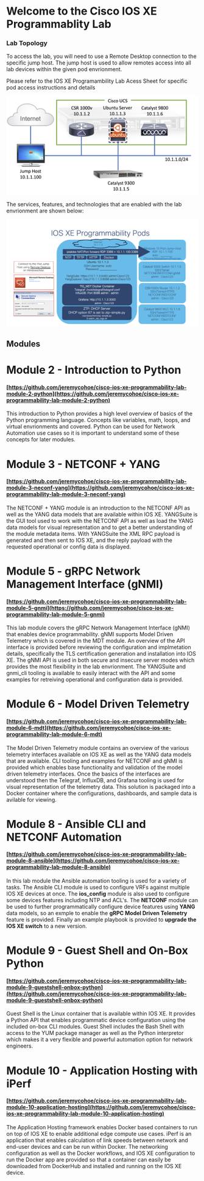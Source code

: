 # Welcome to the Cisco IOS XE Programmablity Lab

### Lab Topology
To access the lab, you will need to use a Remote Desktop connection to the specific jump host.  The jump host is used to allow remotes access into all lab devices within the given pod envrionment.

Please refer to the IOS XE Programambility Lab Acess Sheet for specific pod access instructions and details

![](./lab_topology.png)

The services, features, and technologies that are enabled with the lab envrionment are shown below:

![](./pod_details.png)

## Modules

# Module 2 - Introduction to Python
#### [https://github.com/jeremycohoe/cisco-ios-xe-programmability-lab-module-2-python](https://github.com/jeremycohoe/cisco-ios-xe-programmability-lab-module-2-python)

This introduction to Python provides a high level overview of basics of the Python programming language. Concepts like variables, math, loops, and virtual envrionments and covered. Python can be used for Network Automation use cases so it is important to understand some of these concepts for later modules. 

# Module 3 - NETCONF + YANG
#### [https://github.com/jeremycohoe/cisco-ios-xe-programmability-lab-module-3-neconf-yang](https://github.com/jeremycohoe/cisco-ios-xe-programmability-lab-module-3-neconf-yang)

The NETCONF + YANG module is an introduction to the NETCONF API as well as the YANG data models that are available within IOS XE. YANGSuite is the GUI tool used to work with the NETCONF API as well as load the YANG data models for visual representation and to get a better understanding of the module metadata items. With YANGSuite the XML RPC payload is generated and then sent to IOS XE, and the reply payload with the requested operational or config data is displayed.


# Module 5 - gRPC Network Management Interface (gNMI)
#### [https://github.com/jeremycohoe/cisco-ios-xe-programmability-lab-module-5-gnmi](https://github.com/jeremycohoe/cisco-ios-xe-programmability-lab-module-5-gnmi)

This lab module covers the gRPC Network Management Interface (gNMI) that enables device programmability. gNMI supports Model Driven Telemetry which is covered in the MDT module. An overview of the API interface is provided before reviewing the configuration and implmetation details, specifically the TLS certification generation and installation into IOS XE. The gNMI API is used in both secure and insecure server modes which provides the most flexibility in the lab envrionment. The YANGSuite and gnmi_cli tooling is available to easily interact with the API and some examples for retreiving operational and configuration data is provided.

# Module 6 - Model Driven Telemetry
#### [https://github.com/jeremycohoe/cisco-ios-xe-programmability-lab-module-6-mdt](https://github.com/jeremycohoe/cisco-ios-xe-programmability-lab-module-6-mdt)

The Model Driven Telemetry module contains an overview of the various telemetry interfaces available on IOS XE as well as the YANG data models that are available. CLI tooling and examples for NETCONF and gNMI is provided which enables base functionality and validation of the model driven telemetry interfaces. Once the basics of the interfaces are understood then the Telegraf, InfluxDB, and Grafana tooling is used for visual representation of the telemetry data. This solution is packaged into a Docker container where the configurations, dashboards, and sample data is avilable for viewing.

# Module 8 - Ansible CLI and NETCONF Automation

#### [https://github.com/jeremycohoe/cisco-ios-xe-programmability-lab-module-8-ansible](https://github.com/jeremycohoe/cisco-ios-xe-programmability-lab-module-8-ansible)

In this lab module the Ansible automation tooling is used for a variety of tasks. The Ansible CLI module is used to configure VRFs against multiple IOS XE devices at once. The **ios_config**  module is also used to configure some devices features including NTP and ACL's. The **NETCONF** module can be used to further programmatically configure device features using **YANG** data models, so an exmple to enable the **gRPC Model Driven Telemetry** feature is provided. Finally an example playbook is provided to **upgrade the IOS XE switch** to a new version.

# Module 9 - Guest Shell and On-Box Python
#### [https://github.com/jeremycohoe/cisco-ios-xe-programmability-lab-module-9-guestshell-onbox-python](https://github.com/jeremycohoe/cisco-ios-xe-programmability-lab-module-9-guestshell-onbox-python)

Guest Shell is the Linux container that is available within IOS XE. It provides a Python API that enables programmatic device configuration using the included on-box CLI modules. Guest Shell includes the Bash Shell with access to the YUM package manager as well as the Python interpretor which makes it a very flexible and powerful automation option for network engineers.


# Module 10 - Application Hosting with iPerf
#### [https://github.com/jeremycohoe/cisco-ios-xe-programmability-lab-module-10-application-hosting](https://github.com/jeremycohoe/cisco-ios-xe-programmability-lab-module-10-application-hosting)

The Application Hosting framework enables Docker based containers to run on top of IOS XE to enable additional edge compute use cases. iPerf is an application that enables calculation of link speeds between network and end-user devices and can be run within Docker. The networking configuration as well as the Docker workflows, and IOS XE configuration to run the Docker app are provided so that a container can easily be downloaded from DockerHub and installed and running on the IOS XE device.

